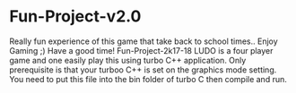 # Fun-Project-v2.0
Really fun experience of this game that take back to school times..
Enjoy Gaming ;) Have a good time!
Fun-Project-2k17-18
LUDO is a four player game and one easily play this using turbo C++ application. Only prerequisite is that your turboo C++ is set on the graphics mode setting. You need to put this file into the bin folder of turbo C then compile and run.
